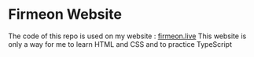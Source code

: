 # Firmeon Website

The code of this repo is used on my website : [firmeon.live](https://firmeon.live)
This website is only a way for me to learn HTML and CSS and to practice TypeScript
